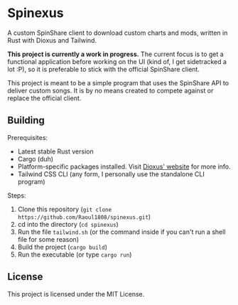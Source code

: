 # Spinexus
A custom SpinShare client to download custom charts and mods, written in Rust with Dioxus and Tailwind.

**This project is currently a work in progress.** The current focus is to get a functional application before working on the UI (kind of, I get sidetracked a lot :P), so it is preferable to stick with the official SpinShare client.

This project is meant to be a simple program that uses the SpinShare API to deliver custom songs. It is by no means created to compete against or replace the official client.

## Building
Prerequisites:
- Latest stable Rust version
- Cargo (duh)
- Platform-specific packages installed. Visit [Dioxus' website](https://dioxuslabs.com/learn/0.4/getting_started/desktop) for more info.
- Tailwind CSS CLI (any form, I personally use the standalone CLI program)

Steps:
1. Clone this repository (`git clone https://github.com/Raoul1808/spinexus.git`)
2. cd into the directory (`cd spinexus`)
3. Run the file `tailwind.sh` (or the command inside if you can't run a shell file for some reason)
4. Build the project (`cargo build`)
5. Run the executable (or type `cargo run`)

## License

This project is licensed under the MIT License.
